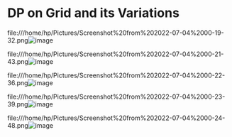 # DP on Grid and its Variations
file:///home/hp/Pictures/Screenshot%20from%202022-07-04%2000-19-32.png![image](https://user-images.githubusercontent.com/93143005/177053462-a3253d77-8385-4832-89a5-64e8202f0adf.png)

file:///home/hp/Pictures/Screenshot%20from%202022-07-04%2000-21-43.png![image](https://user-images.githubusercontent.com/93143005/177053467-c4ee22a2-abc2-45b7-9ccd-4db5abd97330.png)

file:///home/hp/Pictures/Screenshot%20from%202022-07-04%2000-22-36.png![image](https://user-images.githubusercontent.com/93143005/177053471-0d5ec9d6-b0dc-4581-91a2-57a4112abc5e.png)

file:///home/hp/Pictures/Screenshot%20from%202022-07-04%2000-23-39.png![image](https://user-images.githubusercontent.com/93143005/177053473-b8f74056-154b-43aa-be97-498e275d490f.png)

file:///home/hp/Pictures/Screenshot%20from%202022-07-04%2000-24-48.png![image](https://user-images.githubusercontent.com/93143005/177053478-16858aef-8115-4368-bc1c-7ac9870e8b26.png)

